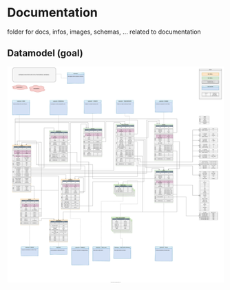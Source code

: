 # Documentation

folder for docs, infos, images, schemas, ... related to documentation

## Datamodel (goal)

![datamodel-v1](./statics/datamodel-v3.svg)

